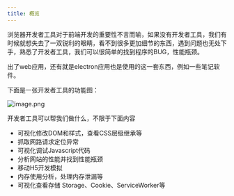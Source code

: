 ```yaml
---
title: 概览
---
```


浏览器开发者工具对于前端开发的重要性不言而喻，如果没有开发者工具，我们有时候就想失去了一双锐利的眼睛，看不到很多更加细节的东西，遇到问题也无处下手，熟悉了开发者工具，我们可以很简单的找到程序的BUG，性能瓶颈。

出了web应用，还有就是electron应用也是使用的这一套东西，例如一些笔记软件。

下面是一张开发者工具的功能图：

![image.png](https://s1.vika.cn/space/2023/02/07/c523b0009b154e628a5e3798eed3431d)

开发者工具可以帮我们做什么，不限于下面内容

- 可视化修改DOM和样式，查看CSS层级继承等
- 抓取网路请求定位异常
- 可视化调试Javascript代码
- 分析网站的性能并找到性能瓶颈
- 移动H5开发模拟
- 内存使用分析，处理内存泄漏等
- 可视化查看存储 Storage、Cookie、ServiceWorker等
